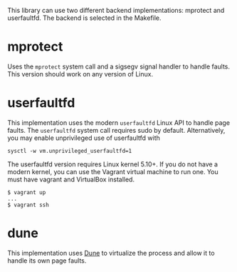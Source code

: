 This library can use two different backend implementations: mprotect and
userfaultfd. The backend is selected in the Makefile.

# mprotect

Uses the `mprotect` system call and a sigsegv signal handler to handle faults. This version
should work on any version of Linux.

# userfaultfd

This implementation uses the modern `userfaultfd` Linux API to handle page
faults. The `userfaultfd` system call requires sudo by default. Alternatively,
you may enable unprivileged use of userfaultfd with

```
sysctl -w vm.unprivileged_userfaultfd=1
```

The userfaultfd version requires Linux kernel 5.10+. If you do not have a modern
kernel, you can use the Vagrant virtual machine to run one. You must have vagrant
and VirtualBox installed.

```
$ vagrant up
...
$ vagrant ssh
```

# dune

This implementation uses [Dune](https://github.com/project-dune/dune) to
virtualize the process and allow it to handle its own page faults.
